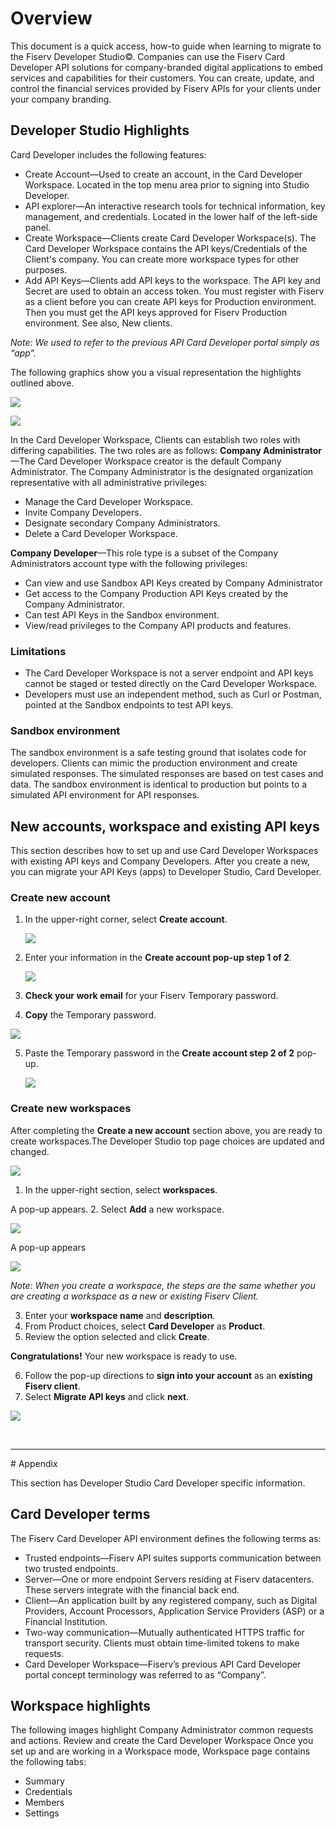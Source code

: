 # Overview
This document is a quick access, how-to guide when learning to migrate to the Fiserv Developer Studio©. Companies can use the Fiserv Card Developer API solutions for company-branded digital applications to embed services and capabilities for their customers. You can create, update, and control the financial services provided by Fiserv APIs for your clients under your company branding.

## Developer Studio Highlights
Card Developer includes the following features:
*	Create Account—Used to create an account, in the Card Developer Workspace. Located in the top menu area prior to signing into Studio Developer.
*	API explorer—An interactive research tools for technical information, key management, and credentials. Located in the lower half of the left-side panel.
*	Create Workspace—Clients create Card Developer Workspace(s). The Card Developer Workspace contains the API keys/Credentials of the Client's company. You can create more workspace types for other purposes.
*	Add API Keys—Clients add API keys to the workspace. The API key and Secret are used to obtain an access token. You must register with Fiserv as a client before you can create API keys for Production environment. Then you must get the API keys approved for Fiserv Production environment. See also, New clients.
  
*Note: We used to refer to the previous API Card Developer portal simply as “app”.*

The following graphics show you a visual representation the highlights outlined above. 

![](assets/images/getStarted/CardDev-top.png)

![](assets/images/getStarted/Add-an-API-key-button.png)

In the Card Developer Workspace, Clients can establish two roles with differing capabilities. The two 
roles are as follows:
**Company Administrator**—The Card Developer Workspace creator is the default Company 
Administrator. The Company Administrator is the designated organization representative with all 
administrative privileges:

* Manage the Card Developer Workspace.
* Invite Company Developers.
* Designate secondary Company Administrators. 
* Delete a Card Developer Workspace.

**Company Developer**—This role type is a subset of the Company Administrators account type with the 
following privileges:

* Can view and use Sandbox API Keys created by Company Administrator
* Get access to the Company Production API Keys created by the Company Administrator.
* Can test API Keys in the Sandbox environment.
* View/read privileges to the Company API products and features.

### Limitations
* The Card Developer Workspace is not a server endpoint and API keys cannot be staged or tested 
directly on the Card Developer Workspace. 
* Developers must use an independent method, such as Curl or Postman, pointed at the Sandbox 
endpoints to test API keys.

### Sandbox environment
The sandbox environment is a safe testing ground that isolates code for developers. Clients can mimic 
the production environment and create simulated responses. The simulated responses are based on test 
cases and data. The sandbox environment is identical to production but points to a simulated API 
environment for API responses.

## New accounts, workspace and existing API keys
This section describes how to set up and use Card Developer Workspaces with existing API keys and Company Developers. After you create a new, you can migrate your API Keys (apps) to Developer Studio, Card Developer.

### Create new account
1. In the upper-right corner, select **Create account**.
   
   ![](assets/images/getStarted/Create-account.png)

2. Enter your information in the **Create account pop-up step 1 of 2**.
   
   ![](assets/images/getStarted/Create-account-popup.png)

3. **Check your work email** for your Fiserv Temporary password.
4.  **Copy** the Temporary password.
   
   ![](assets/images/getStarted/New-account-email-temp-password.png)
   
5. Paste the Temporary password in the **Create account step 2 of 2** pop-up.
   
   ![](assets/images/getStarted/Create-account-proof.png)

### Create new workspaces
After completing the **Create a new account** section above, you are ready to create workspaces.The Developer Studio top page choices are updated and changed.

![](assets/images/getStarted/Studio-top-page-options.png)

1. In the upper-right section, select **workspaces**.

[](assets/images/getStarted/workspaces_button.png)

A  pop-up appears.
2. Select **Add** a new workspace. 

![](assets/images/getStarted/workspaces_Add-new-workspace.png)

A pop-up appears

![](assets/images/getStarted/workspaces_create-new-pop-up.png)

*Note: When you create a workspace, the steps are the same whether you are creating a workspace as a new or existing Fiserv Client.*

3. Enter your **workspace name** and **description**.
4. From Product choices, select **Card Developer** as **Product**.
5. Review the option selected and click **Create**.
   
**Congratulations!** Your new workspace is ready to use.

6.	Follow the pop-up directions to **sign into your account** as an **existing Fiserv client**.
7.	Select **Migrate API keys** and click **next**.


![](assets/images/getStarted/Migrate-API-keys.png)

<br>
<hr>
# Appendix

This section has Developer Studio Card Developer specific information.
## Card Developer terms

The Fiserv Card Developer API environment defines the following terms as: 

* Trusted endpoints—Fiserv API suites supports communication between two trusted endpoints.
* Server—One or more endpoint Servers residing at Fiserv datacenters. These servers integrate 
with the financial back end. 
* Client—An application built by any registered company, such as Digital Providers, Account 
Processors, Application Service Providers (ASP) or a Financial Institution. 
* Two-way communication—Mutually authenticated HTTPS traffic for transport security. Clients 
must obtain time-limited tokens to make requests. 
* Card Developer Workspace—Fiserv’s previous API Card Developer portal concept terminology 
was referred to as “Company”.

## Workspace highlights

The following images highlight Company Administrator common requests and actions.
Review and create the Card Developer Workspace
Once you set up and are working in a Workspace mode, Workspace page contains the following tabs:

* Summary
* Credentials
* Members
* Settings

